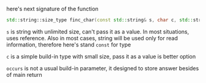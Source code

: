 here's next signature of the function

```cpp
std::string::size_type finc_char(const std::string& s, char c, std::string::size_type& occurs)
```

`s` is string with unlimited size, can't pass it as a value. In most situations, uses reference.
Also in most cases, string will be used only for read information, therefore here's stand `const` for type

`c` is a simple build-in type with small size, pass it as a value is better option

`occurs` is not a usual build-in parameter, it designed to store answer besides of main return
